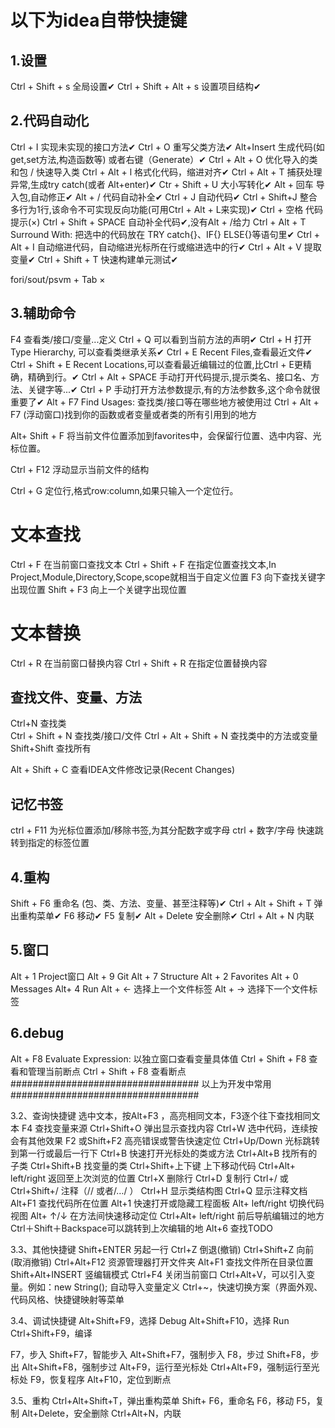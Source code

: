 # 以下为idea自带快捷键

## 1.设置
Ctrl + Shift + s						全局设置✔
Ctrl + Shift + Alt + s					设置项目结构✔

## 2.代码自动化
Ctrl + I                                实现未实现的接口方法✔
Ctrl + O                                重写父类方法✔
Alt+Insert                              生成代码(如get,set方法,构造函数等) 或者右键（Generate）✔
Ctrl + Alt + O                          优化导入的类和包 / 快速导入类
Ctrl + Alt + l						    格式化代码，缩进对齐✔
Ctrl + Alt + T                          捕获处理异常,生成try catch(或者 Alt+enter)✔
Ctr + Shift + U                         大小写转化✔
Alt +   回车                             导入包,自动修正✔
Alt + /                                 代码自动补全✔
Ctrl + J                                自动代码✔
Ctrl + Shift+J                          整合多行为1行,该命令不可实现反向功能(可用Ctrl + Alt + L来实现)✔
Ctrl + 空格                              代码提示(×)
Ctrl + Shift + SPACE                    自动补全代码✔,没有Alt + /给力
Ctrl + Alt + T                          Surround With: 把选中的代码放在 TRY catch{}、IF{} ELSE{}等语句里✔
Ctrl + Alt + I                          自动缩进代码，自动缩进光标所在行或缩进选中的行✔
Ctrl + Alt + V                          提取变量✔
Ctrl + Shift + T                        快速构建单元测试✔

fori/sout/psvm + Tab                    ×

## 3.辅助命令
F4                                      查看类/接口/变量...定义
Ctrl + Q                                可以看到当前方法的声明✔
Ctrl + H                                打开Type Hierarchy, 可以查看类继承关系✔
Ctrl + E                                Recent Files,查看最近文件✔
Ctrl + Shift + E                        Recent Locations,可以查看最近编辑过的位置,比Ctrl + E更精确，精确到行。✔
Ctrl + Alt + SPACE                      手动打开代码提示,提示类名、接口名、方法、关键字等...✔
Ctrl + P                                手动打开方法参数提示,有的方法参数多,这个命令就很重要了✔
Alt + F7                                Find Usages: 查找类/接口等在哪些地方被使用过
Ctrl + Alt + F7                         (浮动窗口)找到你的函数或者变量或者类的所有引用到的地方

Alt+ Shift + F                          将当前文件位置添加到favorites中，会保留行位置、选中内容、光标位置。

Ctrl + F12                              浮动显示当前文件的结构

Ctrl + G                                定位行,格式row:column,如果只输入一个定位行。

# 文本查找
Ctrl + F                                在当前窗口查找文本
Ctrl + Shift + F                        在指定位置查找文本,In Project,Module,Directory,Scope,scope就相当于自定义位置
F3                                      向下查找关键字出现位置
Shift + F3                              向上一个关键字出现位置

# 文本替换
Ctrl + R                                在当前窗口替换内容
Ctrl + Shift + R                        在指定位置替换内容

## 查找文件、变量、方法
Ctrl+N                                  查找类              
Ctrl + Shift + N                        查找类/接口/文件
Ctrl + Alt + Shift + N                  查找类中的方法或变量
Shift+Shift                             查找所有

Alt + Shift + C                         查看IDEA文件修改记录(Recent Changes)

## 记忆书签
ctrl + F11                              为光标位置添加/移除书签,为其分配数字或字母
ctrl + 数字/字母                          快速跳转到指定的标签位置

## 4.重构
Shift + F6                              重命名 (包、类、方法、变量、甚至注释等)✔
Ctrl + Alt + Shift + T                  弹出重构菜单✔
F6                                      移动✔
F5                                      复制✔
Alt + Delete                            安全删除✔
Ctrl + Alt + N                          内联

## 5.窗口
Alt + 1                                 Project窗口
Alt + 9                                 Git
Alt + 7                                 Structure
Alt + 2                                 Favorites
Alt +  0                                Messages
Alt+ 4                                  Run
Alt + ←                                 选择上一个文件标签
Alt + →                                 选择下一个文件标签

## 6.debug
Alt + F8                                Evaluate Expression: 以独立窗口查看变量具体值
Ctrl + Shift + F8                       查看和管理当前断点
Ctrl + Shift + F8                       查看断点
################################## 以上为开发中常用 ##################################    

3.2、查询快捷键
选中文本，按Alt+F3 ，高亮相同文本，F3逐个往下查找相同文本
F4 查找变量来源
Ctrl+Shift+O 弹出显示查找内容
Ctrl+W 选中代码，连续按会有其他效果
F2 或Shift+F2 高亮错误或警告快速定位
Ctrl+Up/Down 光标跳转到第一行或最后一行下
Ctrl+B 快速打开光标处的类或方法
Ctrl+Alt+B 找所有的子类
Ctrl+Shift+B 找变量的类
Ctrl+Shift+上下键 上下移动代码
Ctrl+Alt+ left/right 返回至上次浏览的位置
Ctrl+X 删除行
Ctrl+D 复制行
Ctrl+/ 或 Ctrl+Shift+/ 注释（// 或者/…/ ）
Ctrl+H 显示类结构图
Ctrl+Q 显示注释文档
Alt+F1 查找代码所在位置
Alt+1 快速打开或隐藏工程面板
Alt+ left/right 切换代码视图
Alt+ ↑/↓ 在方法间快速移动定位
Ctrl+Alt+ left/right 前后导航编辑过的地方
Ctrl＋Shift＋Backspace可以跳转到上次编辑的地
Alt+6 查找TODO

3.3、其他快捷键
Shift+ENTER 另起一行
Ctrl+Z 倒退(撤销)
Ctrl+Shift+Z 向前(取消撤销)
Ctrl+Alt+F12 资源管理器打开文件夹
Alt+F1 查找文件所在目录位置
Shift+Alt+INSERT 竖编辑模式
Ctrl+F4 关闭当前窗口
Ctrl+Alt+V，可以引入变量。例如：new String(); 自动导入变量定义
Ctrl+~，快速切换方案（界面外观、代码风格、快捷键映射等菜单

3.4、调试快捷键
Alt+Shift+F9，选择 Debug
Alt+Shift+F10，选择 Run
Ctrl+Shift+F9，编译

F7，步入
Shift+F7，智能步入
Alt+Shift+F7，强制步入
F8，步过
Shift+F8，步出
Alt+Shift+F8，强制步过
Alt+F9，运行至光标处
Ctrl+Alt+F9，强制运行至光标处
F9，恢复程序
Alt+F10，定位到断点

3.5、重构
Ctrl+Alt+Shift+T，弹出重构菜单
Shift+  F6，重命名
F6，移动
F5，复制
Alt+Delete，安全删除
Ctrl+Alt+N，内联


